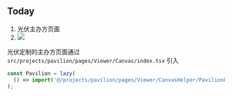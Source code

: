 ## Today

1. 光伏主办方页面
2. ![](Pasted%20image%2020240308092742.png)

光伏定制的主办方页面通过 `src/projects/pavilion/pages/Viewer/Canvas/index.tsx` 引入

```ts
const Pavilion = lazy(
  () => import('@/projects/pavilion/pages/Viewer/CanvasHelper/PavilionPanel')
);
```